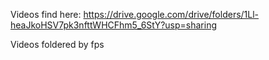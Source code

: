 Videos find here:
https://drive.google.com/drive/folders/1Ll-heaJkoHSV7pk3nfttWHCFhm5_6StY?usp=sharing

Videos foldered by fps
